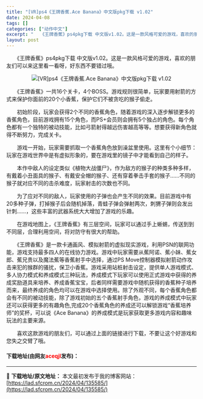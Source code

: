 ```yaml
---
title: "[VR]ps4《王牌香蕉.Ace Banana》中文版pkg下载 v1.02"
date: 2024-04-08
tags: []
categories: ["动作中文"]
excerpt: "　　《王牌香蕉》ps4pkg下载 中文版v1.02。这是一款风格可爱的游戏，喜欢的朋友们可以来这里看一看呀，好东西不要错过哦。 　　《王牌香蕉》一共16个关卡，4个BOSS。游戏规则很简单，玩家要用射箭的方式来保护你面前的20个小香蕉，保护它们不被贪吃的猴子偷走。 　　初始阶段，玩家会获得2个不同的&hellip;"
layout: post
---
```


 <p>　　《王牌香蕉》ps4pkg下载 中文版v1.02。这是一款风格可爱的游戏，喜欢的朋友们可以来这里看一看呀，好东西不要错过哦。</p> <p align="center"><img border="0" src="https://lad.sfcrom.cn/wp-content/uploads/2024/04/20240408_6613561d3b9a2.webp" alt="[VR]ps4《王牌香蕉.Ace Banana》中文版pkg下载 v1.02" /></p> <p>　　《王牌香蕉》一共16个关卡，4个BOSS。游戏规则很简单，玩家要用射箭的方式来保护你面前的20个小香蕉，保护它们不被贪吃的猴子偷走。</p> <p>　　初始阶段，玩家会获得2个不同的香蕉角色，随着游戏的深入逐步解锁更多的香蕉角色，目前游戏拥有15个角色，而PS+会员则会拥有5个独占的角色。每个角色都有一个独特的被动技能，比如弓箭射得越远伤害越高等等。想要获得新角色就得不断努力，完成关卡。</p> <p>　　游戏一开始，玩家需要抓取一个香蕉角色放到澡盆里使用。这里有个小细节：玩家在游戏世界中是有虚拟形象的，要在游戏里的镜子中才能看到自己的样子。</p> <p>　　本作中敌人的设定类似《植物大战僵尸》，作为敌方的猴子的种类多种多样，有戴着小丑面具的猴子、有戴安全帽的猴子、还有穿着拳击手套的猴子&hellip;&hellip;不同的猴子就对应不同的击杀难度，玩家射击的次数也不同。</p> <p>　　为了应对不同的敌人，玩家使用的子弹也会产生不同的效果。目前游戏中有20多种子弹，打掉猴子后会随机掉落，青蛙子弹会弹射两次，刺猬子弹则会发出针刺&hellip;&hellip;，这些丰富的武器系统大大增加了游戏的乐趣。</p> <p>　　在游戏地图上，《王牌香蕉》有三层空间，玩家可以通过手上蜥蜴，传送到到不同层，合理利用空间，将对防守有很大的帮助。</p> <p>　　《王牌香蕉》是一款卡通画风、模拟射箭的虚拟现实游戏，利用PSN的联网功能，游戏支持最多四人的在线协力游戏。游戏中玩家需要从蕉阿诺、蕉小妹、蕉女郎、蕉兄贵以及魔法蕉等香蕉射手中选择，通过PS Move控制器模拟射箭动作攻击来犯的猴群的骚扰，保卫小香蕉。游戏采用站桩射击设定，提供单人游戏模式、多人协力模式和养成模式三种玩法，养成模式下玩家可以使用正式游戏中获得的养成奖励道具来培养、养成香蕉宝宝，后者同样需要游戏中随机获得的香蕉种子培养而来，最终养成的角色均可以在游戏中选择使用。除了外观不同，每个香蕉角色都会有不同的被动技能，除了游戏初始的五个香蕉射手角色，游戏的养成模式中玩家还可以获得更多的有趣角色,完成20个香蕉角色的养成还可以解锁游戏&ldquo;香蕉培养师&rdquo;的奖杯，可以说《Ace Banana》的养成模式是玩家获取更多游戏内容和趣味玩法的主要来源。</p> <p>　　喜欢这款游戏的朋友们，可以通过上面的链接进行下载，不要让这个好游戏和您失之交臂了哦。</p> <p><h4>下载地址(由网友<font color="red">aceqjl</font>发布)：</h4></p> 

---
📖 **下载地址/原文地址：** 本文最初发布于我的博客网站：[https://lad.sfcrom.cn/2024/04/135585/](https://lad.sfcrom.cn/2024/04/135585/)
